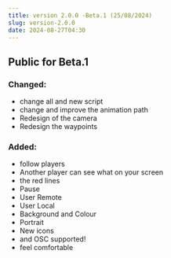 ```yaml
---
title: version 2.0.0 -Beta.1 (25/08/2024)
slug: version-2.0.0
date: 2024-08-27T04:30
---
```

## Public for Beta.1
### Changed:
- change all and new script
- change and improve the animation path
- Redesign of the camera
- Redesign the waypoints

### Added:
- follow players
- Another player can see what on your screen
- the red lines
- Pause
- User Remote
- User Local
- Background and Colour
- Portrait
- New icons
- and OSC supported!
- feel comfortable